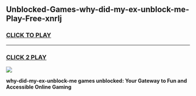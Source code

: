 
## Unblocked-Games-why-did-my-ex-unblock-me-Play-Free-xnrlj
<h3>
<a href="https://premium76.site?title=why-did-my-ex-unblock-me&ref=18A1">CLICK TO PLAY</a></h3>
<hr>

<h3>
<a href="https://premium76.site?title=why-did-my-ex-unblock-me&ref=18A1">CLICK 2 PLAY</a>
  
</h3>

<a href="https://premium76.site?title=why-did-my-ex-unblock-me&ref=18A1"><img src="https://clearcache.store/games.png"></a>


**why-did-my-ex-unblock-me games unblocked: Your Gateway to Fun and Accessible Online Gaming**
